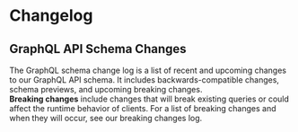 # Changelog

## GraphQL API Schema Changes
The GraphQL schema change log is a list of recent and upcoming changes to our GraphQL API schema. It includes backwards-compatible changes, schema previews, and upcoming breaking changes.  
**Breaking changes** include changes that will break existing queries or could affect the runtime behavior of clients. For a list of breaking changes and when they will occur, see our breaking changes log.

